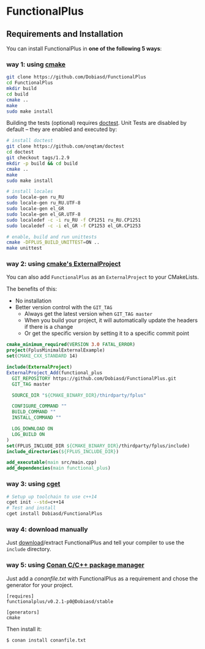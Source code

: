 FunctionalPlus
==============

Requirements and Installation
-----------------------------

You can install FunctionalPlus in **one of the following 5 ways**:


### way 1: using [cmake](https://cmake.org/)

```bash
git clone https://github.com/Dobiasd/FunctionalPlus
cd FunctionalPlus
mkdir build
cd build
cmake ..
make
sudo make install
```

Building the tests (optional) requires [doctest](https://github.com/onqtam/doctest). Unit Tests are disabled by default – they are enabled and executed by:

```bash
# install doctest
git clone https://github.com/onqtam/doctest
cd doctest
git checkout tags/1.2.9
mkdir -p build && cd build
cmake ..
make
sudo make install

# install locales
sudo locale-gen ru_RU
sudo locale-gen ru_RU.UTF-8
sudo locale-gen el_GR
sudo locale-gen el_GR.UTF-8
sudo localedef -c -i ru_RU -f CP1251 ru_RU.CP1251
sudo localedef -c -i el_GR -f CP1253 el_GR.CP1253

# enable, build and run unittests
cmake -DFPLUS_BUILD_UNITTEST=ON ..
make unittest
```


### way 2: using [cmake's ExternalProject](https://cmake.org/cmake/help/v3.0/module/ExternalProject.html)

You can also add `FunctionalPlus` as an `ExternalProject` to your CMakeLists.

The benefits of this:

- No installation
- Better version control with the `GIT_TAG`
  - Always get the latest version when `GIT_TAG master`
  - When you build your project, it will automatically update the headers if there is a change
  - Or get the specific version by setting it to a specific commit point


```cmake
cmake_minimum_required(VERSION 3.0 FATAL_ERROR)
project(FplusMinimalExternalExample)
set(CMAKE_CXX_STANDARD 14)

include(ExternalProject)
ExternalProject_Add(functional_plus
  GIT_REPOSITORY https://github.com/Dobiasd/FunctionalPlus.git
  GIT_TAG master

  SOURCE_DIR "${CMAKE_BINARY_DIR}/thirdparty/fplus"

  CONFIGURE_COMMAND ""
  BUILD_COMMAND ""
  INSTALL_COMMAND ""

  LOG_DOWNLOAD ON
  LOG_BUILD ON
)
set(FPLUS_INCLUDE_DIR ${CMAKE_BINARY_DIR}/thirdparty/fplus/include)
include_directories(${FPLUS_INCLUDE_DIR})

add_executable(main src/main.cpp)
add_dependencies(main functional_plus)
```


### way 3: using [cget](https://github.com/pfultz2/cget/)

```bash
# Setup up toolchain to use c++14
cget init --std=c++14
# Test and install
cget install Dobiasd/FunctionalPlus
```


### way 4: download manually

Just [download](https://github.com/Dobiasd/FunctionalPlus/archive/master.zip)/extract FunctionalPlus and tell your compiler to use the `include` directory.


### way 5: using [Conan C/C++ package manager](https://conan.io)

Just add a *conanfile.txt* with FunctionalPlus as a requirement and chose the generator for your project.

```
[requires]
functionalplus/v0.2.1-p0@Dobiasd/stable

[generators]
cmake
```

Then install it:

```
$ conan install conanfile.txt
```

